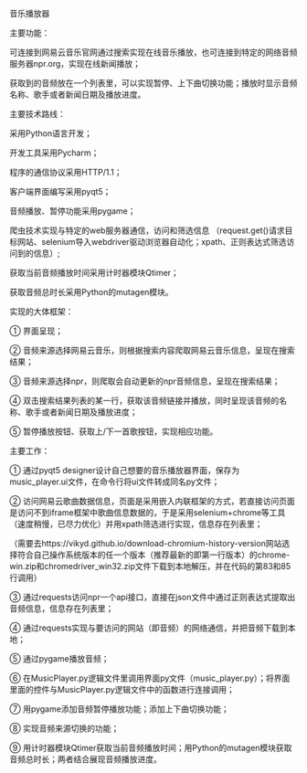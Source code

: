 音乐播放器


主要功能：

可连接到网易云音乐官网通过搜索实现在线音乐播放，也可连接到特定的网络音频服务器npr.org，实现在线新闻播放；

获取到的音频放在一个列表里，可以实现暂停、上下曲切换功能；播放时显示音频名称、歌手或者新闻日期及播放进度。


主要技术路线：

采用Python语言开发；

开发工具采用Pycharm；

程序的通信协议采用HTTP/1.1；

客户端界面编写采用pyqt5；

音频播放、暂停功能采用pygame；

爬虫技术实现与特定的web服务器通信，访问和筛选信息
（request.get()请求目标网站、selenium导入webdriver驱动浏览器自动化；xpath、正则表达式筛选访问到的信息）;

获取当前音频播放时间采用计时器模块Qtimer；

获取音频总时长采用Python的mutagen模块。


实现的大体框架：

①	界面呈现；

②	音频来源选择网易云音乐，则根据搜索内容爬取网易云音乐信息，呈现在搜索结果；

③	音频来源选择npr，则爬取会自动更新的npr音频信息，呈现在搜索结果；

④	双击搜索结果列表的某一行，获取该音频链接并播放，同时呈现该音频的名称、歌手或者新闻日期及播放进度；

⑤	暂停播放按钮、获取上/下一首歌按钮，实现相应功能。


主要工作：

①	通过pyqt5 designer设计自己想要的音乐播放器界面，保存为music_player.ui文件，在命令行将ui文件转成同名py文件；

②	访问网易云歌曲数据信息，页面是采用嵌入内联框架的方式，若直接访问页面是访问不到iframe框架中歌曲信息数据的，于是采用selenium+chrome等工具（速度稍慢，已尽力优化）并用xpath筛选进行实现，信息存在列表里；

（需要去https://vikyd.github.io/download-chromium-history-version网站选择符合自己操作系统版本的任一个版本（推荐最新的即第一行版本）的chrome-win.zip和chromedriver_win32.zip文件下载到本地解压，并在代码的第83和85行调用）

③	通过requests访问npr一个api接口，直接在json文件中通过正则表达式提取出音频信息，信息存在列表里；


④	通过requests实现与要访问的网站（即音频）的网络通信，并把音频下载到本地；

⑤	通过pygame播放音频；

⑥	在MusicPlayer.py逻辑文件里调用界面py文件（music_player.py）；将界面里面的控件与MusicPlayer.py逻辑文件中的函数进行连接调用；

⑦	用pygame添加音频暂停播放功能；添加上下曲切换功能；

⑧	实现音频来源切换的功能；

⑨	用计时器模块Qtimer获取当前音频播放时间；用Python的mutagen模块获取音频总时长；两者结合展现音频播放进度。
